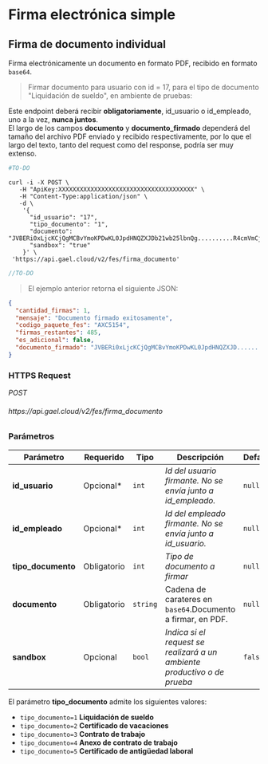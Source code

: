# Firma electrónica simple

## Firma de documento individual

Firma electrónicamente un documento en formato PDF, recibido en formato `base64`.

> Firmar documento para usuario con id = 17, para el tipo de documento "Liquidación de sueldo", en ambiente de pruebas:

<aside class="notice">
    Este endpoint deberá recibir <b>obligatoriamente</b>, id_usuario o id_empleado, uno a la vez, <b>nunca juntos</b>.
</aside>
<aside class="notice">
    El largo de los campos <b>documento</b> y <b>documento_firmado</b> dependerá del tamaño del archivo PDF enviado y recibido respectivamente, por lo que el largo del texto, tanto del request como del response, podría ser muy extenso.
</aside>

```python
#TO-DO
```

```shell
curl -i -X POST \
   -H "ApiKey:XXXXXXXXXXXXXXXXXXXXXXXXXXXXXXXXXXXXXX" \
   -H "Content-Type:application/json" \
   -d \
    '{
      "id_usuario": "17",
      "tipo_documento": "1",
      "documento": "JVBERi0xLjcKCjQgMCBvYmoKPDwKL0JpdHNQZXJDb21wb25lbnQg..........R4cmVmCjk0MzIwCiUlRU9GCg==",
      "sandbox": "true"
    }' \
 'https://api.gael.cloud/v2/fes/firma_documento'
```

```javascript
//TO-DO
```

> El ejemplo anterior retorna el siguiente JSON:

```json
{
  "cantidad_firmas": 1,
  "mensaje": "Documento firmado exitosamente",
  "codigo_paquete_fes": "AXC5154",
  "firmas_restantes": 485,
  "es_adicional": false,
  "documento_firmado": "JVBERi0xLjcKCjQgMCBvYmoKPDwKL0JpdHNQZXJD........ydHhyZWYKMTc1NzQ0CiUlRU9GCg=="
}
```

### HTTPS Request

<aside class="api-endpoint">
    <div class="endpoint-data">
        <i class="label label-post">POST</i>
        <h6>https://api.gael.cloud/v2/fes/firma_documento</h6>
    </div>
</aside>

### Parámetros

Parámetro | Requerido | Tipo | Descripción | Default
--------- | ------- | ----------- | ----------- | ----------- 
<b>id_usuario</b> | Opcional* | `int` | *Id del usuario firmante. No se envía junto a id_empleado.* | `null`
<b>id_empleado</b> | Opcional* | `int` | *Id del empleado firmante. No se envía junto a id_usuario.* | `null`
<b>tipo_documento</b> | Obligatorio | `int` | *Tipo de documento a firmar*| `null`
<b>documento</b> | Obligatorio | `string` | Cadena de carateres en `base64`.Documento a firmar, en PDF. |`null`
<b>sandbox</b> | Opcional | `bool` | *Indica si el request se realizará a un ambiente productivo o de prueba* | `false`

El parámetro **tipo_documento** admite los siguientes valores:

* `tipo_documento=1` **Liquidación de sueldo**
* `tipo_documento=2` **Certificado de vacaciones**
* `tipo_documento=3` **Contrato de trabajo**
* `tipo_documento=4` **Anexo de contrato de trabajo**
* `tipo_documento=5` **Certificado de antigüedad laboral**

